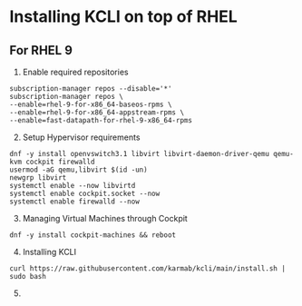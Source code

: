 # Installing KCLI on top of RHEL

## For RHEL 9

1. Enable required repositories
```
subscription-manager repos --disable='*'
subscription-manager repos \
--enable=rhel-9-for-x86_64-baseos-rpms \
--enable=rhel-9-for-x86_64-appstream-rpms \
--enable=fast-datapath-for-rhel-9-x86_64-rpms
```

2. Setup Hypervisor requirements

```
dnf -y install openvswitch3.1 libvirt libvirt-daemon-driver-qemu qemu-kvm cockpit firewalld
usermod -aG qemu,libvirt $(id -un)
newgrp libvirt
systemctl enable --now libvirtd
systemctl enable cockpit.socket --now
systemctl enable firewalld --now
```

3. Managing Virtual Machines through Cockpit

```
dnf -y install cockpit-machines && reboot
```

4. Installing KCLI

```
curl https://raw.githubusercontent.com/karmab/kcli/main/install.sh | sudo bash
```

5. 
